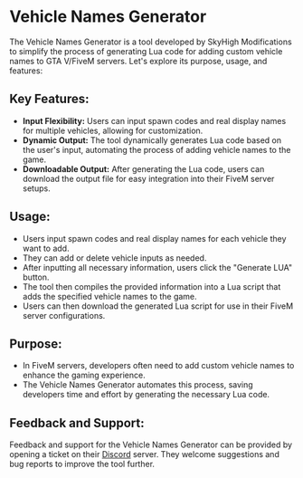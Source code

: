 # Vehicle Names Generator

The Vehicle Names Generator is a tool developed by SkyHigh Modifications to simplify the process of generating Lua code for adding custom vehicle names to GTA V/FiveM servers. Let's explore its purpose, usage, and features:

## Key Features:
- **Input Flexibility:** Users can input spawn codes and real display names for multiple vehicles, allowing for customization.
- **Dynamic Output:** The tool dynamically generates Lua code based on the user's input, automating the process of adding vehicle names to the game.
- **Downloadable Output:** After generating the Lua code, users can download the output file for easy integration into their FiveM server setups.

## Usage:
- Users input spawn codes and real display names for each vehicle they want to add.
- They can add or delete vehicle inputs as needed.
- After inputting all necessary information, users click the "Generate LUA" button.
- The tool then compiles the provided information into a Lua script that adds the specified vehicle names to the game.
- Users can then download the generated Lua script for use in their FiveM server configurations.

## Purpose:
- In FiveM servers, developers often need to add custom vehicle names to enhance the gaming experience.
- The Vehicle Names Generator automates this process, saving developers time and effort by generating the necessary Lua code.

## Feedback and Support:
Feedback and support for the Vehicle Names Generator can be provided by opening a ticket on their [Discord](https://discord.com/invite/tKQgdQuJYF) server. They welcome suggestions and bug reports to improve the tool further.

